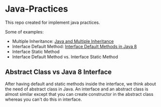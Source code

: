 # Java-Practices

This repo created for implement java practices.

Some of examples:
* Multiple Inheritance: [Java and Multiple Inheritance](https://www.geeksforgeeks.org/java-and-multiple-inheritance/)
* Interface Default Method: [Interface Default Methods in Java 8](https://dzone.com/articles/interface-default-methods-java/)
* Interface Static Method
* Interface Default Method vs. Interface Static Method

## Abstract Class vs Java 8 Interface
After having default and static methods inside the interface, we think about the need of abstract class in Java. An interface and an abstract class is almost similar except that you can create constructor in the abstract class whereas you can't do this in interface.

